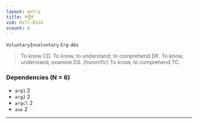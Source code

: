 ```yaml
---
layout: entry
title: མཁྱེན་
vid: Hill:0124
vcount: 6
---
```

`VoluntaryInvoluntary` `Erg-Abs`
> To know CD\.
 To know, to understand; to comprehend DK\.
 To know, understand, examine DS\.
 (honorific) To know, to comprehend TC\.

### Dependencies (N = 6)
* `arg1` 2
* `arg2` 2
* `argcl` 2
* `aux` 2

---

